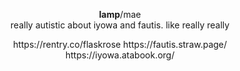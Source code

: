 <p align="center">
<b>lamp</b>/mae <br>
really autistic about iyowa and fautis. like really really <br>
</p>
<p align="center">
https://rentry.co/flaskrose
https://fautis.straw.page/ <br>
https://iyowa.atabook.org/  
</p>
<p align="center">

